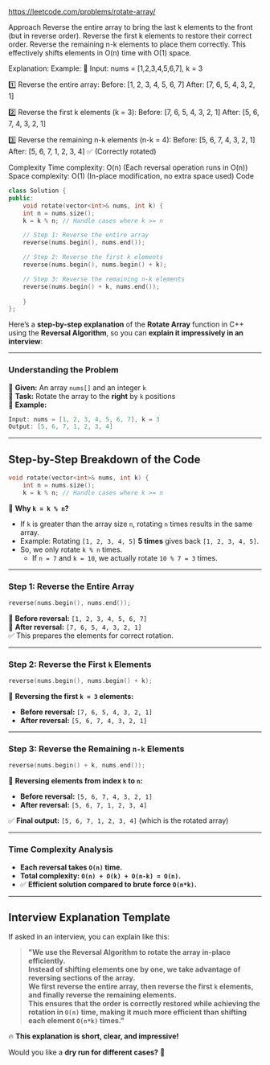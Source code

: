 https://leetcode.com/problems/rotate-array/


Approach
Reverse the entire array to bring the last k elements to the front (but in reverse order).
Reverse the first k elements to restore their correct order.
Reverse the remaining n-k elements to place them correctly.
This effectively shifts elements in O(n) time with O(1) space.

Explanation:
Example:
📌 Input: nums = [1,2,3,4,5,6,7], k = 3

1️⃣ Reverse the entire array:
Before: [1, 2, 3, 4, 5, 6, 7]
After: [7, 6, 5, 4, 3, 2, 1]

2️⃣ Reverse the first k elements (k = 3):
Before: [7, 6, 5, 4, 3, 2, 1]
After: [5, 6, 7, 4, 3, 2, 1]

3️⃣ Reverse the remaining n-k elements (n-k = 4):
Before: [5, 6, 7, 4, 3, 2, 1]
After: [5, 6, 7, 1, 2, 3, 4] ✅ (Correctly rotated)

Complexity
Time complexity: O(n) (Each reversal operation runs in O(n))
Space complexity: O(1) (In-place modification, no extra space used)
Code
```cpp
class Solution {
public:
    void rotate(vector<int>& nums, int k) {
    int n = nums.size();
    k = k % n; // Handle cases where k >= n

    // Step 1: Reverse the entire array
    reverse(nums.begin(), nums.end());

    // Step 2: Reverse the first k elements
    reverse(nums.begin(), nums.begin() + k);

    // Step 3: Reverse the remaining n-k elements
    reverse(nums.begin() + k, nums.end());
        
    }
};

```

Here’s a **step-by-step explanation** of the **Rotate Array** function in C++ using the **Reversal Algorithm**, so you can **explain it impressively in an interview**:

---

### **Understanding the Problem**
🔹 **Given:** An array `nums[]` and an integer `k`  
🔹 **Task:** Rotate the array to the **right** by `k` positions  
🔹 **Example:**
   ```cpp
   Input: nums = [1, 2, 3, 4, 5, 6, 7], k = 3
   Output: [5, 6, 7, 1, 2, 3, 4]
   ```

---

## **Step-by-Step Breakdown of the Code**
```cpp
void rotate(vector<int>& nums, int k) {
    int n = nums.size();
    k = k % n; // Handle cases where k >= n
```
🔹 **Why `k = k % n`?**  
- If `k` is greater than the array size `n`, rotating `n` times results in the same array.  
- Example: Rotating `[1, 2, 3, 4, 5]` **5 times** gives back `[1, 2, 3, 4, 5]`.  
- So, we only rotate `k % n` times.  
  - If `n = 7` and `k = 10`, we actually rotate `10 % 7 = 3` times.

---

### **Step 1: Reverse the Entire Array**
```cpp
reverse(nums.begin(), nums.end());
```
🔹 **Before reversal:** `[1, 2, 3, 4, 5, 6, 7]`  
🔹 **After reversal:** `[7, 6, 5, 4, 3, 2, 1]`  
✅ This prepares the elements for correct rotation.

---

### **Step 2: Reverse the First `k` Elements**
```cpp
reverse(nums.begin(), nums.begin() + k);
```
🔹 **Reversing the first `k = 3` elements:**  
- **Before reversal:** `[7, 6, 5, 4, 3, 2, 1]`  
- **After reversal:** `[5, 6, 7, 4, 3, 2, 1]`

---

### **Step 3: Reverse the Remaining `n-k` Elements**
```cpp
reverse(nums.begin() + k, nums.end());
```
🔹 **Reversing elements from index `k` to `n`:**  
- **Before reversal:** `[5, 6, 7, 4, 3, 2, 1]`  
- **After reversal:** `[5, 6, 7, 1, 2, 3, 4]`

✅ **Final output:** `[5, 6, 7, 1, 2, 3, 4]` (which is the rotated array)

---

### **Time Complexity Analysis**
- **Each reversal takes `O(n)` time.**
- **Total complexity: `O(n) + O(k) + O(n-k) = O(n)`.**
- ✅ **Efficient solution compared to brute force `O(n*k)`.**

---

## **Interview Explanation Template**
If asked in an interview, you can explain like this:
> **"We use the **Reversal Algorithm** to rotate the array in-place efficiently.  
> Instead of shifting elements one by one, we take advantage of reversing sections of the array.  
> We first reverse the entire array, then reverse the first `k` elements, and finally reverse the remaining elements.  
> This ensures that the order is correctly restored while achieving the rotation in `O(n)` time, making it much more efficient than shifting each element `O(n*k)` times."**

🔥 **This explanation is short, clear, and impressive!**  

Would you like a **dry run for different cases?** 🚀
